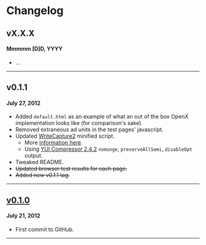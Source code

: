 # Changelog

## vX.X.X
#### Mmmmm [D]D, YYYY

* ...

---

## v0.1.1
#### July 27, 2012

* Added `default.html` as an example of what an out of the box OpenX implementation looks like (for comparison's sake).
* Removed extraneous ad units in the test pages' javascript.
* Updated [WriteCapture2](https://github.com/iamnoah/writeCapture/blob/a3fc5c783ebc7b84d893723c0f663e976bc05619/writeCapture2.js) minified script.
    * More [information here](http://rgne.ws/O3kJuU).
    * Using [YUI Compressor 2.4.2](http://compressorrater.thruhere.net/) `nomunge`, `preserveAllSemi`, `disableOpt` output.
* Tweaked README.
* ~~Updated browser test results for each page.~~
* ~~Added new v0.1.1 tag.~~

---

## [v0.1.0](https://github.com/registerguard/ads-on-demand/zipball/v0.1.0)
#### July 21, 2012

* First commit to GitHub.

---